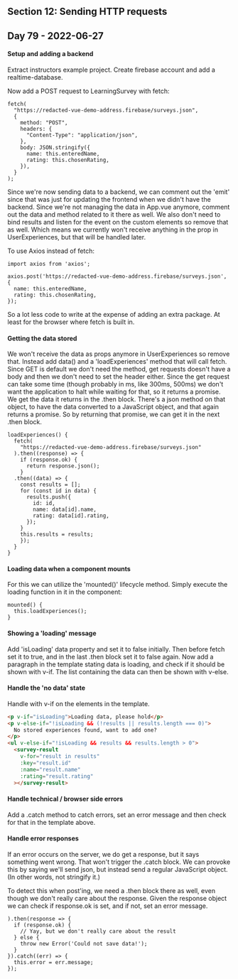 ## Section 12: Sending HTTP requests

## Day 79 - 2022-06-27

#### <b>Setup and adding a backend</b>

Extract instructors example project. Create firebase account and add a realtime-database.

Now add a POST request to LearningSurvey with fetch:

```JS
fetch(
  "https://redacted-vue-demo-address.firebase/surveys.json",
  {
    method: "POST",
    headers: {
      "Content-Type": "application/json",
    },
    body: JSON.stringify({
      name: this.enteredName,
      rating: this.chosenRating,
    }),
  }
);
```

Since we're now sending data to a backend, we can comment out the 'emit' since that was just for updating the frontend when we didn't have the backend. Since we're not managing the data in App.vue anymore, comment out the data and method related to it there as well. We also don't need to bind results and listen for the event on the custom elements so remove that as well. Which means we currently won't receive anything in the prop in UserExperiences, but that will be handled later.

To use Axios instead of fetch:

```JS
import axios from 'axios';

axios.post('https://redacted-vue-demo-address.firebase/surveys.json', {
  name: this.enteredName,
  rating: this.chosenRating,
});
```

So a lot less code to write at the expense of adding an extra package. At least for the browser where fetch is built in.

#### <b>Getting the data stored</b>

We won't receive the data as props anymore in UserExperiences so remove that. Instead add data() and a 'loadExperiences' method that will call fetch. Since GET is default we don't need the method, get requests doesn't have a body and then we don't need to set the header either. Since the get request can take some time (though probably in ms, like 300ms, 500ms) we don't want the application to halt while waiting for that, so it returns a promise. We get the data it returns in the .then block. There's a json method on that object, to have the data converted to a JavaScript object, and that again returns a promise. So by returning that promise, we can get it in the next .then block.

```JS
loadExperiences() {
  fetch(
    "https://redacted-vue-demo-address.firebase/surveys.json"
  ).then((response) => {
    if (response.ok) {
      return response.json();
    }
  .then((data) => {
    const results = [];
    for (const id in data) {
      results.push({
        id: id,
        name: data[id].name,
        rating: data[id].rating,
      });
    }
    this.results = results;
    });
  }
}
```

#### <b>Loading data when a component mounts</b>

For this we can utilize the 'mounted()' lifecycle method. Simply execute the loading function in it in the component:

```JS
mounted() {
  this.loadExperiences();
}
```

#### <b>Showing a 'loading' message</b>

Add 'isLoading' data property and set it to false initially. Then before fetch set it to true, and in the last .then block set it to false again. Now add a paragraph in the template stating data is loading, and check if it should be shown with v-if. The list containing the data can then be shown with v-else.

#### <b>Handle the 'no data' state</b>

Handle with v-if on the elements in the template.

```HTML
<p v-if="isLoading">Loading data, please hold</p>
<p v-else-if="!isLoading && (!results || results.length === 0)">
  No stored experiences found, want to add one?
</p>
<ul v-else-if="!isLoading && results && results.length > 0">
  <survey-result
    v-for="result in results"
    :key="result.id"
    :name="result.name"
    :rating="result.rating"
  ></survey-result>
```

#### <b>Handle technical / browser side errors</b>

Add a .catch method to catch errors, set an error message and then check for that in the template above.

#### <b>Handle error responses</b>

If an error occurs on the server, we do get a response, but it says something went wrong. That won't trigger the .catch block. We can provoke this by saying we'll send json, but instead send a regular JavaScript object. (In other words, not stringify it.)

To detect this when post'ing, we need a .then block there as well, even though we don't really care about the response. Given the response object we can check if response.ok is set, and if not, set an error message.

```JS
).then(response => {
  if (response.ok) {
    // Yay, but we don't really care about the result
  } else {
    throw new Error('Could not save data!');
  }
}).catch((err) => {
  this.error = err.message;
});
```

